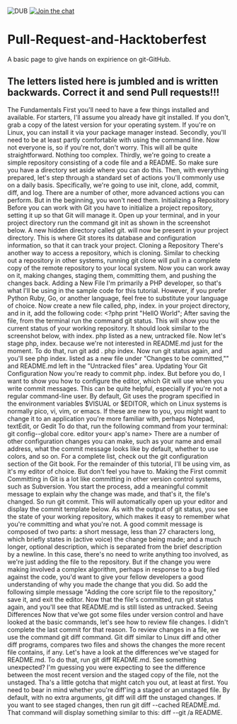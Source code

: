 ![DUB](https://img.shields.io/dub/l/vibe-d.svg?style=flat) [![Join the chat](https://img.shields.io/badge/gitter-join%20chat%20%E2%86%92-brightgreen.svg)](https://gitter.im/moz-lnmiit/Lobby)

# Pull-Request-and-Hacktoberfest
 A basic page to give hands on expirience on git-GitHub.

 ## The letters listed here is jumbled and is written backwards. Correct it and send Pull requests!!!

 The Fundamentals First you'll need to have a few things installed and available. For starters, I'll assume you already have git installed. If you don't, grab a copy of the latest version for your operating system. If you're on Linux, you can install it via your package manager instead. Secondly, you'll need to be at least partly comfortable with using the command line. Now not everyone is, so if you're not, don't worry. This will all be quite straightforward. Nothing too complex. Thirdly, we're going to create a simple repository consisting of a code file and a README. So make sure you have a directory set aside where you can do this. Then, with everything prepared, let's step through a standard set of actions you'll commonly use on a daily basis. Specifically, we're going to use init, clone, add, commit, diff, and log. There are a number of other, more advanced actions you can perform. But in the beginning, you won't need them. Initializing a Repository Before you can work with Git you have to initialize a project repository, setting it up so that Git will manage it. Open up your terminal, and in your project directory run the command git init as shown in the screenshot below. A new hidden directory called git. will now be present in your project directory. This is where Git stores its database and configuration information, so that it can track your project. Cloning a Repository There's another way to access a repository, which is cloning. Similar to checking out a repository in other systems, running git clone will pull in a complete copy of the remote repository to your local system. Now you can work away on it, making changes, staging them, committing them, and pushing the changes back. Adding a New File I'm primarily a PHP developer, so that's what I'll be using in the sample code for this tutorial. However, if you prefer Python Ruby, Go, or another language, feel free to substitute your language of choice. Now create a new file called, php, index. in your project directory, and in it, add the following code: <?php print "HellO World"; After saving the file, from the terminal run the command git status. This will show you the current status of your working repository. It should look similar to the screenshot below, with index. php listed as a new, untracked file. Now let's stage php, index. because we're not interested in README.md just for the moment. To do that, run git add . php index. Now run git status again, and you'll see php index. listed as a new file under "Changes to be committed,"" and README.md left in the "Untracked files" area. Updating Your Git Configuration Now you're ready to commit php. index. But before you do, I want to show you how to configure the editor, which Git will use when you write commit messages. This can be quite helpful, especially if you're not a regular command-line user. By default, Git uses the program specified in the environment variables $VISUAL or $EDITOR, which on Linux systems is normally pico, vi, vim, or emacs. If these are new to you, you might want to change it to an application you're more familiar with, perhaps Notepad, textEdit, or Gedit To do that, run the following command from your terminal: git config--global core. editor your< app's name> There are a number of other configuration changes you can make, such as your name and email address, what the commit message looks like by default, whether to use colors, and so on. For a complete list, check out the git configuration section of the Git book. For the remainder of this tutorial, I'll be using vim, as it's my editor of choice. But don't feel you have to. Making the First commit Committing in Git is a lot like committing in other version control systems, such as Subversion. You start the process, add a meaningful commit message to explain why the change was made, and that's it, the file's changed. So run git commit. This will automatically open up your editor and display the commit template below. As with the output of git status, you see the state of your working repository, which makes it easy to remember what you're committing and what you're not. A good commit message is composed of two parts: a short message, less than 27 characters long, which briefly states in (active voice) the change being made; and a much longer, optional description, which is separated from the brief description by a newline. In this case, there's no need to write anything too involved, as we're just adding the file to the repository. But if the change you were making involved a complex algorithm, perhaps in response to a bug filed against the code, you'd want to give your fellow developers a good understanding of why you made the change that you did. So add the following simple message "Adding the core script file to the repository," save it, and exit the editor. Now that the file's committed, run git status again, and you'll see that README.md is still listed as untracked. Seeing Differences Now that ve’we got some files under version control and have looked at the basic commands, let's see how to review file changes. I didn't complete the last commit for that reason. To review changes in a file, we use the command git diff command. Git diff similar to Linux diff and other diff programs, compares two files and shows the changes the more recent file contains, if any. Let's have a look at the differences we've staged for README.md. To do that, run git diff README.md. See something unexpected? I'm guessing you were expecting to see the difference between the most recent version and the staged copy of the file, not the unstaged. Tha's a little gotcha that might catch you out, at least at first. You need to bear in mind whether you're diff'ing a staged or an unstaged file. By default, with no extra arguments, git diff will diff the unstaged changes. If you want to see staged changes, then run git diff --cached README.md. That command will display something similar to this: diff --git /a README.
